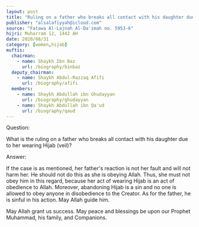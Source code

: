 ```yaml
---
layout: post
title: "Ruling on a father who breaks all contact with his daughter due to her wearing Hijab"
publisher: "alsalafiyyah@icloud.com"
source: "Fatawa Al-Lajnah Al-Da'imah no. 5953-6"
hijri: Muharram 12, 1442 AH
date: 2020/08/31
category: [women,hijab]
muftis:
  chairman: 
    - name: Shaykh Ibn Baz
      url: /biography/binbaz
  deputy_chairman:
    - name: Shaykh Abdul-Razzaq Afifi
      url: /biography/afifi
  members: 
    - name: Shaykh Abdullah ibn Ghudayyan
      url: /biography/ghudayyan
    - name: Shaykh Abdullah ibn Qa'ud
      url: /biography/qaud
---
```


Question: 

What is the ruling on a father who breaks all contact with his daughter due to her wearing Hijab (veil)?

Answer:

If the case is as mentioned, her father's reaction is not her fault and will not harm her. He should not do this as she is obeying Allah. Thus, she must not obey him in this regard, because her act of wearing Hijab is an act of obedience to Allah. Moreover, abandoning Hijab is a sin and no one is allowed to obey anyone in disobedience to the Creator. As for the father, he is sinful in his action. May Allah guide him.

May Allah grant us success. May peace and blessings be upon our Prophet Muhammad, his family, and Companions.
